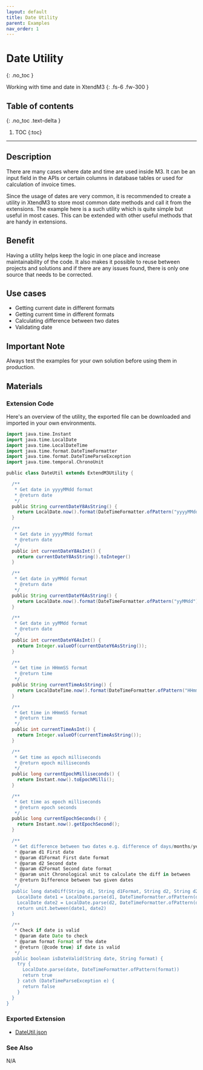 ```yaml
---
layout: default
title: Date Utility
parent: Examples
nav_order: 1
---
```


# Date Utility
{: .no_toc }

Working with time and date in XtendM3
{: .fs-6 .fw-300 }

## Table of contents
{: .no_toc .text-delta }

1. TOC
{:toc}

---

## Description
There are many cases where date and time are used inside M3. It can be an input field in the APIs or certain columns in 
database tables or used for calculation of invoice times.

Since the usage of dates are very common, it is recommended to create a utility in XtendM3 to store most common date methods 
and call it from the extensions. The example here is a such utility which is quite simple but useful in most cases. This can
be extended with other useful methods that are handy in extensions.  

## Benefit
Having a utility helps keep the logic in one place and increase maintainability of the code. It also makes it possible to reuse
between projects and solutions and if there are any issues found, there is only one source that needs to be corrected.

## Use cases
* Getting current date in different formats
* Getting current time in different formats
* Calculating difference between two dates
* Validating date

## Important Note
Always test the examples for your own solution before using them in production.

## Materials
### Extension Code
Here's an overview of the utility, the exported file can be downloaded and imported in your own environments.

```groovy
import java.time.Instant
import java.time.LocalDate
import java.time.LocalDateTime
import java.time.format.DateTimeFormatter
import java.time.format.DateTimeParseException
import java.time.temporal.ChronoUnit

public class DateUtil extends ExtendM3Utility {

  /**
   * Get date in yyyyMMdd format
   * @return date
   */
  public String currentDateY8AsString() {
    return LocalDate.now().format(DateTimeFormatter.ofPattern("yyyyMMdd"))
  }

  /**
   * Get date in yyyyMMdd format
   * @return date
   */
  public int currentDateY8AsInt() {
    return currentDateY8AsString().toInteger()
  }

  /**
   * Get date in yyMMdd format
   * @return date
   */
  public String currentDateY6AsString() {
    return LocalDate.now().format(DateTimeFormatter.ofPattern("yyMMdd"));
  }

  /**
   * Get date in yyMMdd format
   * @return date
   */
  public int currentDateY6AsInt() {
    return Integer.valueOf(currentDateY6AsString());
  }

  /**
   * Get time in HHmmSS format
   * @return time
   */
  public String currentTimeAsString() {
    return LocalDateTime.now().format(DateTimeFormatter.ofPattern("HHmmss"));
  }

  /**
   * Get time in HHmmSS format
   * @return time
   */
  public int currentTimeAsInt() {
    return Integer.valueOf(currentTimeAsString());
  }

  /**
   * Get time as epoch milliseconds
   * @return epoch milliseconds
   */
  public long currentEpochMilliseconds() {
    return Instant.now().toEpochMilli();
  }

  /**
   * Get time as epoch milliseconds
   * @return epoch seconds
   */
  public long currentEpochSeconds() {
    return Instant.now().getEpochSecond();
  }

  /**
   * Get difference between two dates e.g. difference of days/months/years between two dates
   * @param d1 First date
   * @param d1Format First date format
   * @param d2 Second date
   * @param d2Format Second date format
   * @param unit Chronological unit to calculate the diff in between
   * @return Difference between two given dates
   */
  public long dateDiff(String d1, String d1Format, String d2, String d2Format, ChronoUnit unit) {
    LocalDate date1 = LocalDate.parse(d1, DateTimeFormatter.ofPattern(d1Format))
    LocalDate date2 = LocalDate.parse(d2, DateTimeFormatter.ofPattern(d2Format))
    return unit.between(date1, date2)
  }

  /**
   * Check if date is valid
   * @param date Date to check
   * @param format Format of the date
   * @return {@code true} if date is valid
   */
  public boolean isDateValid(String date, String format) {
    try {
      LocalDate.parse(date, DateTimeFormatter.ofPattern(format))
      return true
    } catch (DateTimeParseException e) {
      return false
    }
  }
}
```

### Exported Extension
- <a href="https://infor-cloud.github.io/xtendm3/assets/attachments/ex001/DateUtil.json">DateUtil.json</a>

### See Also
N/A
